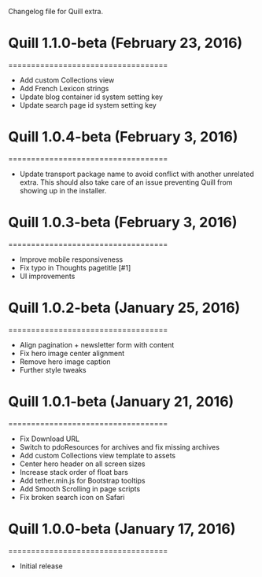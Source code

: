 Changelog file for Quill extra.

# Quill 1.1.0-beta (February 23, 2016)
===================================

- Add custom Collections view
- Add French Lexicon strings
- Update blog container id system setting key
- Update search page id system setting key

# Quill 1.0.4-beta (February 3, 2016)
===================================

- Update transport package name to avoid conflict with another unrelated extra. This should also take care of an issue preventing Quill from showing up in the installer.

# Quill 1.0.3-beta (February 3, 2016)
===================================

- Improve mobile responsiveness
- Fix typo in Thoughts pagetitle [#1]
- UI improvements

# Quill 1.0.2-beta (January 25, 2016)
===================================

- Align pagination + newsletter form with content
- Fix hero image center alignment
- Remove hero image caption
- Further style tweaks

# Quill 1.0.1-beta (January 21, 2016)
===================================

- Fix Download URL
- Switch to pdoResources for archives and fix missing archives
- Add custom Collections view template to assets
- Center hero header on all screen sizes
- Increase stack order of float bars
- Add tether.min.js for Bootstrap tooltips
- Add Smooth Scrolling in page scripts
- Fix broken search icon on Safari

# Quill 1.0.0-beta (January 17, 2016)
===================================

- Initial release
